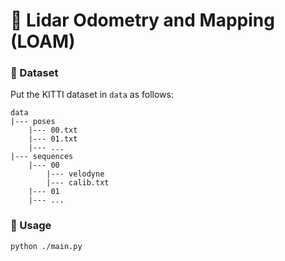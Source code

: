 # :minidisc: Lidar Odometry and Mapping (LOAM)


### :file_folder: Dataset
Put the KITTI dataset in `data` as follows:
```
data
|--- poses
    |--- 00.txt
    |--- 01.txt
    |--- ...
|--- sequences
    |--- 00
        |--- velodyne
        |--- calib.txt
    |--- 01
    |--- ...
```

### :dog: Usage
```shell
python ./main.py
```